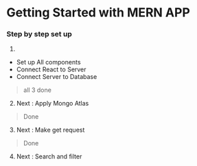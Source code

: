 # Getting Started with MERN APP

### Step by step set up

1.
* Set up All components
* Connect React to Server
* Connect Server to Database

> all 3 done

2. Next : Apply Mongo Atlas

> Done

3. Next : Make get request

> Done

4. Next : Search and filter